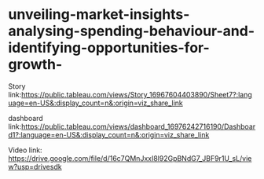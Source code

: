 # unveiling-market-insights-analysing-spending-behaviour-and-identifying-opportunities-for-growth-

Story link:https://public.tableau.com/views/Story_16967604403890/Sheet7?:language=en-US&:display_count=n&:origin=viz_share_link

dashboard link:https://public.tableau.com/views/dashboard_16976242716190/Dashboard1?:language=en-US&:display_count=n&:origin=viz_share_link

Video link: https://drive.google.com/file/d/16c7QMnJxxI8l92GpBNdG7_JBF9r1U_sL/view?usp=drivesdk
